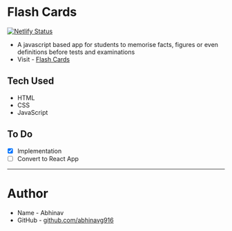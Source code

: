 # Flash Cards

[![Netlify Status](https://api.netlify.com/api/v1/badges/4464d504-5b56-48ec-9df0-3f895b1951a7/deploy-status)](https://app.netlify.com/sites/heuristic-noyce-0ede83/deploys)

- A javascript based app for students to memorise facts, figures or even definitions before tests and examinations
- Visit - [Flash Cards](https://heuristic-noyce-0ede83.netlify.app)

## Tech Used

- HTML
- CSS
- JavaScript

## To Do

- [x] Implementation
- [ ] Convert to React App

---

# Author

- Name - Abhinav
- GitHub - [github.com/abhinavg916](https://github.com/abhinavg916)
